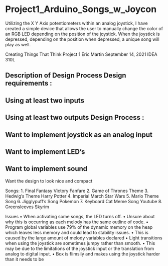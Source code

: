 # Project1_Arduino_Songs_w_Joycon

Utilizing the X Y Axis potentiometers within an analog joystick, I have created a simple device that allows the user to manually change the color of an RGB LED depending on the position of the joystick. When the joystick is depressed, depending on the position when depressed, a unique song will play as well.



Creating Things That Think
Project 1
Eric Martin
September 14, 2021
IDEA 310L

Description of Design Process
Design requirements :
-
Using at least two inputs
-
Using at least two outputs
Design Process :
-
Want to implement joystick as an analog input
-
Want to implement LED’s
-
Want to implement sound
-
Want the design to look nice and compact




Songs:
1.
Final Fantasy Victory Fanfare
2.
Game of Thrones Theme
3.
Hedwig’s Theme Harry Potter
4.
Imperial March Star Wars
5.
Mario Theme Song
6.
Jigglypuff’s Song Pokemon
7.
Keyboard Cat Meme Song Youtube
8.
Greensleeves Skyrim

Issues
• When activating some songs, the LED turns off.
  • Unsure about why this is occurring as each melody has the same
outline of code.
• Program global variables use 79% of the dynamic memory on the heap
which leaves less memory and could lead to stability issues.
  • This is caused by the large amount of melody variables declared
• Light transitions when using the joystick are sometimes jumpy rather
than smooth.
  • This may be due to the limitations of the joystick input or the
translation from analog to digital input.
• Box is flimsily and makes using the joystick harder than it needs to be
